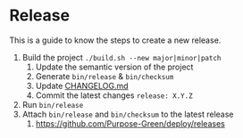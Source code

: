 # Release

This is a guide to know the steps to create a new release.

1. Build the project `./build.sh --new major|minor|patch`
    1. Update the semantic version of the project
    1. Generate `bin/release` & `bin/checksum`
    1. Update [CHANGELOG.md](../CHANGELOG.md)
    1. Commit the latest changes `release: X.Y.Z`
1. Run `bin/release`
1. Attach `bin/release` and `bin/checksum` to the latest release
    1. https://github.com/Purpose-Green/deploy/releases
